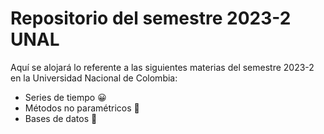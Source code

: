 # Repositorio del semestre 2023-2 UNAL

Aquí se alojará lo referente a las siguientes materias del semestre 2023-2 en la Universidad Nacional de Colombia:

-   Series de tiempo 😀
-   Métodos no paramétricos 🤪
-   Bases de datos 🤯

